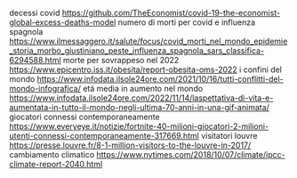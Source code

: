 
decessi covid
https://github.com/TheEconomist/covid-19-the-economist-global-excess-deaths-model
numero di morti per covid e influenza spagnola
https://www.ilmessaggero.it/salute/focus/covid_morti_nel_mondo_epidemie_storia_morbo_giustiniano_peste_influenza_spagnola_sars_classifica-6294588.html
morte per sovrappeso nel 2022
https://www.epicentro.iss.it/obesita/report-obesita-oms-2022
i confini del mondo
https://www.infodata.ilsole24ore.com/2021/10/16/tutti-conflitti-del-mondo-infografica/
etá media in aumento nel mondo
https://www.infodata.ilsole24ore.com/2022/11/14/laspettativa-di-vita-e-aumentata-in-tutto-il-mondo-negli-ultima-70-anni-in-una-gif-animata/
giocatori connessi contemporaneamente
https://www.everyeye.it/notizie/fortnite-40-milioni-giocatori-2-milioni-utenti-connessi-contemporaneamente-317669.html
visitatori louvre
https://presse.louvre.fr/8-1-million-visitors-to-the-louvre-in-2017/
cambiamento climatico
https://www.nytimes.com/2018/10/07/climate/ipcc-climate-report-2040.html
